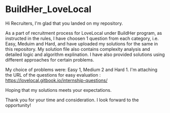 # BuildHer_LoveLocal

Hi Recruiters,
    I'm glad that you landed on my repository.

  As a part of recruitment process for LoveLocal under BuildHer program, as instructed in the rules, I have choosen 1 question from each category, i.e. Easy, Meduim and Hard, and have uploaded my solutions for the same in this repository. My solution file also contains complexity analysis and detailed logic and algorithm explination. I have also provided solutions using different approaches for certain problems.
  
  My choice of problems were: Easy 1, Medium 2 and Hard 1. 
  I'm attaching the URL of the questions for easy evaluation : https://lovelocal.gitbook.io/internship-questions/

  Hoping that my solutions meets your expectations.
  
Thank you for your time and consideration. I look forward to the opportunity!

